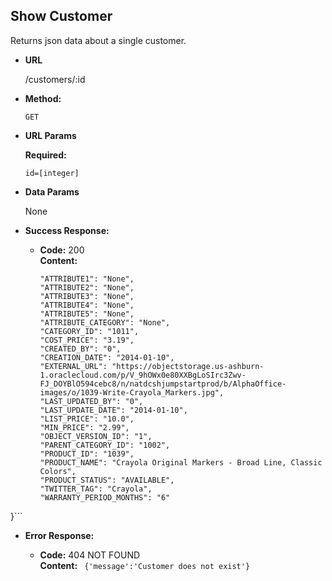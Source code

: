 **Show Customer**
----
  Returns json data about a single customer.

* **URL**

  /customers/:id

* **Method:**

  `GET`
  
*  **URL Params**

   **Required:**
 
   `id=[integer]`

* **Data Params**

  None

* **Success Response:**

  * **Code:** 200 <br />
    **Content:** 
    ```{
    "ATTRIBUTE1": "None",
    "ATTRIBUTE2": "None",
    "ATTRIBUTE3": "None",
    "ATTRIBUTE4": "None",
    "ATTRIBUTE5": "None",
    "ATTRIBUTE_CATEGORY": "None",
    "CATEGORY_ID": "1011",
    "COST_PRICE": "3.19",
    "CREATED_BY": "0",
    "CREATION_DATE": "2014-01-10",
    "EXTERNAL_URL": "https://objectstorage.us-ashburn-1.oraclecloud.com/p/V_9hOWx0e80XXBgLoSIrc3Zwv-FJ_DOYBlO594cebc8/n/natdcshjumpstartprod/b/AlphaOffice-images/o/1039-Write-Crayola_Markers.jpg",
    "LAST_UPDATED_BY": "0",
    "LAST_UPDATE_DATE": "2014-01-10",
    "LIST_PRICE": "10.0",
    "MIN_PRICE": "2.99",
    "OBJECT_VERSION_ID": "1",
    "PARENT_CATEGORY_ID": "1002",
    "PRODUCT_ID": "1039",
    "PRODUCT_NAME": "Crayola Original Markers - Broad Line, Classic Colors",
    "PRODUCT_STATUS": "AVAILABLE",
    "TWITTER_TAG": "Crayola",
    "WARRANTY_PERIOD_MONTHS": "6"
}```

 
* **Error Response:**

  * **Code:** 404 NOT FOUND <br />
    **Content:** ` {'message':'Customer does not exist'}`

